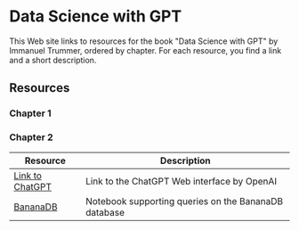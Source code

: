 # Data Science with GPT

This Web site links to resources for the book "Data Science with GPT" by Immanuel Trummer, ordered by chapter. For each resource, you find a link and a short description.

## Resources

### Chapter 1

### Chapter 2

| Resource | Description |
| --- | --- |
| [Link to ChatGPT](https://chat.openai.com/) | Link to the ChatGPT Web interface by OpenAI |
| [BananaDB](https://colab.research.google.com/drive/10AT3uNRxQRDJU5giWWcktfS2BuoLGASE?usp=sharing) | Notebook supporting queries on the BananaDB database|
